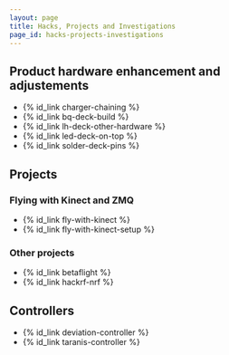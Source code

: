 ```yaml
---
layout: page
title: Hacks, Projects and Investigations
page_id: hacks-projects-investigations
---
```


## Product hardware enhancement and adjustements
* {% id_link charger-chaining %}
* {% id_link bq-deck-build %}
* {% id_link lh-deck-other-hardware %}
* {% id_link led-deck-on-top %}
* {% id_link solder-deck-pins %}

## Projects
### Flying with Kinect and ZMQ
* {% id_link fly-with-kinect %}
* {% id_link fly-with-kinect-setup %}

### Other projects
* {% id_link betaflight %}
* {% id_link hackrf-nrf %}



## Controllers
* {% id_link deviation-controller %}
* {% id_link taranis-controller %}



